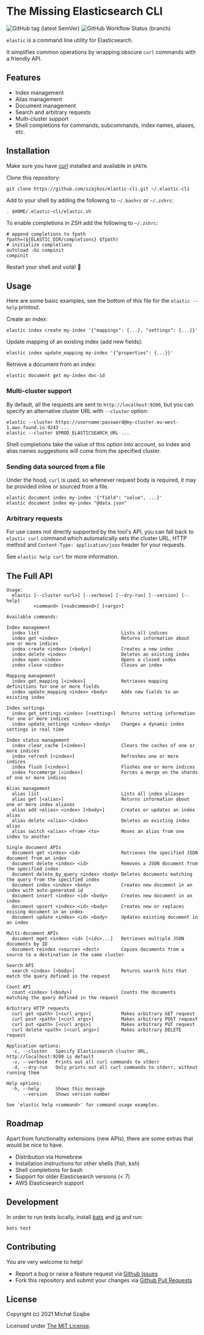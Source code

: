 # The Missing Elasticsearch CLI

![GitHub tag (latest SemVer)](https://img.shields.io/github/v/tag/szajbus/elastic-cli?label=version&sort=semver) ![GitHub Workflow Status (branch)](https://img.shields.io/github/workflow/status/szajbus/elastic-cli/build/main)

`elastic` is a command line utility for Elasticsearch.

It simplifies common operations by wrapping obscure `curl` commands with a friendly API.

## Features

- Index management
- Alias management
- Document management
- Search and arbitrary requests
- Multi-cluster support
- Shell completions for commands, subcommands, index names, aliases, etc.

## Installation

Make sure you have [curl](https://curl.se) installed and available in `$PATH`.

Clone this repository:

```shell
git clone https://github.com/szajbus/elastic-cli.git ~/.elastic-cli
```

Add to your shell by adding the following to `~/.bashrc` or `~/.zshrc`:

```shell
. $HOME/.elastic-cli/elastic.sh
```

To enable completions in ZSH add the following to `~/.zshrc`:

```shell
# append completions to fpath
fpath=(${ELASTIC_DIR/completions} $fpath)
# initialize completions
autoload -Uz compinit
compinit
```

Restart your shell and voilà! 🎉

## Usage

Here are some basic examples, see the bottom of this file for the `elastic --help` printout.

Create an index:

```shell
elastic index create my-index '{"mappings": {...}, "settings": {...}}'
```

Update mapping of an existing index (add new fields):

```shell
elastic index update_mapping my-index '{"properties": {...}}'
```

Retrieve a document from an index:

```shell
elastic document get my-index doc-id
```

### Multi-cluster support

By default, all the requests are sent to `http://localhost:9200`, but you can specify an alternative cluster URL with `--cluster` option:

```shell
elastic --cluster https://username:password@my-cluster.eu-west-1.aws.found.io:9243 ...
elastic --cluster $PROD_ELASTICSEARCH_URL ...
```

Shell completions take the value of this option into account, so index and alias names suggestions will come from the specified cluster.

### Sending data sourced from a file

Under the hood, `curl` is used, so whenever request body is required, it may be provided inline or sourced from a file.

```shell
elastic document index my-index '{"field": "value", ...}'
elastic document index my-index "@data.json"
```

### Arbitrary requests

For use cases not directly supported by the tool's API, you can fall back to `elastic curl` command which automatically sets the cluster URL, HTTP method and `Content-Type: application/json` header for your requests.

See `elastic help curl` for more information.

## The Full API

```
Usage:
  elastic [--cluster <url>] [--verbose] [--dry-run] [--version] [--help]
          <command> [<subcommand>] [<args>]

Available commands:

Index management
  index list                              Lists all indices
  index get <index>                       Returns information about one or more indices
  index create <index> [<body>]           Creates a new index
  index delete <index>                    Deletes an existing index
  index open <index>                      Opens a closed index
  index close <index>                     Closes an index

Mapping management
  index get_mapping [<index>]             Retrieves mapping definitions for one or more fields
  index update_mapping <index> <body>     Adds new fields to an existing index

Index settings
  index get_settings <index> [<setting>]  Returns setting information for one or more indices
  index update_settings <index> <body>    Changes a dynamic index settings in real time

Index status management
  index clear_cache [<index>]             Clears the caches of one or more indices
  index refresh [<index>]                 Refreshes one or more indices
  index flush [<index>]                   Flushes one or more indices
  index forcemerge [<index>]              Forces a merge on the shards of one or more indices

Alias management
  alias list                              Lists all index aliases
  alias get [<alias>]                     Returns information about one or more index aliases
  alias add <alias> <index> [<body>]      Creates or updates an index alias
  alias delete <alias> <index>            Deletes an existing index alias
  alias switch <alias> <from> <to>        Moves an alias from one index to another

Single document APIs
  document get <index> <id>               Retrieves the specified JSON document from an index
  document delete <index> <id>            Removes a JSON document from the specified index
  document delete_by_query <index> <body> Deletes documents matching the query from the specified index
  document index <index> <body>           Creates new document in an index with auto-generated id
  document insert <index> <id> <body>     Creates new document in an index
  document upsert <index> <id> <body>     Creates new or replaces exising document in an index
  document update <index> <id> <body>     Updates existing document in an index

Multi-document APIs
  document mget <index> <id> [<ids>...]   Retrieves multiple JSON documents by ID
  document reindex <source> <dest>        Copies documents from a source to a destination in the same cluster

Search API
  search <index> [<body>]                 Returns search hits that match the query defined in the request

Count API
  count <index> [<body>]                  Counts the documents matching the query defined in the request

Arbitrary HTTP requests
  curl get <path> [<curl args>]           Makes arbitrary GET request
  curl post <path> [<curl args>]          Makes arbitrary POST request
  curl put <path> [<curl args>]           Makes arbitrary PUT request
  curl delete <path> [<curl args>]        Makes arbitrary DELETE request

Application options:
  -c, --cluster   Specify Elasticsearch cluster URL, http://localhost:9200 is default
  -v, --verbose   Prints out all curl commands to stderr
  -d, --dry-run   Only prints out all curl commands to stderr, without running them

Help options:
  -h, --help      Shows this message
      --version   Shows version number

See 'elastic help <command>' for command usage examples.
```

## Roadmap

Apart from functionality extensions (new APIs), there are some extras that would be nice to have.

- Distribution via Homebrew
- Installation instructions for other shells (fish, ksh)
- Shell completions for bash
- Support for older Elasticsearch versions (< 7)
- AWS Elasticsearch support

## Development

In order to run tests locally, install [bats](https://github.com/sstephenson/bats) and [jq](https://stedolan.github.io/jq/) and run:

```shell
bats test
```

## Contributing

You are very welcome to help!

- Report a bug or raise a feature request via [Github Issues](https://github.com/szajbus/elastic-cli/issues)
- Fork this repository and submit your changes via [Github Pull Requests](https://github.com/szajbus/elastic-cli/pulls)

## License

Copyright (c) 2021 Michał Szajbe

Licensed under [The MIT License](LICENSE).
